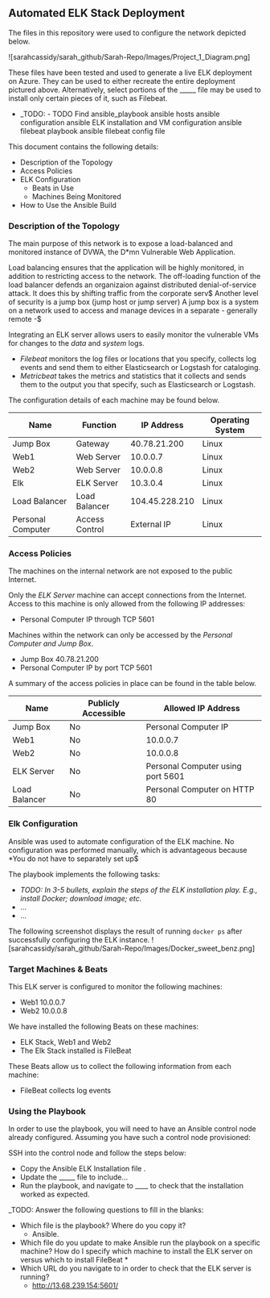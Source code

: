 ## Automated ELK Stack Deployment

The files in this repository were used to configure the network depicted below.

![sarahcassidy/sarah_github/Sarah-Repo/Images/Project_1_Diagram.png]

These files have been tested and used to generate a live ELK deployment on Azure. They can be used to either recreate the entire deployment pictured above. Alternatively, select portions of the _____ file may be used to install only certain pieces of it, such as Filebeat.

  - _TODO:  - TODO Find ansible_playbook
  ansible hosts
  ansible configuration
  ansible ELK installation and VM configuration
  ansible filebeat playbook
  ansible filebeat config file

This document contains the following details:
- Description of the Topology
- Access Policies
- ELK Configuration
  - Beats in Use
  - Machines Being Monitored
- How to Use the Ansible Build


### Description of the Topology

The main purpose of this network is to expose a load-balanced and monitored instance of DVWA, the D*mn Vulnerable Web Application.

Load balancing ensures that the application will be highly monitored, in addition to restricting access to the network.
The off-loading function of the load balancer defends an organizaion against distributed denial-of-service attack. It does this by shifting traffic from the corporate serv$
Another level of security is a jump box (jump host or jump server) A jump box is a system on a network used to access and manage devices in a separate - generally remote -$

Integrating an ELK server allows users to easily monitor the vulnerable VMs for changes to the *data* and *system* logs.
* *Filebeat* monitors the log files or locations that you specify, collects log events and send them to either Elasticsearch or Logstash for cataloging.
* *Metricbeat* takes the metrics and statistics that it collects and sends them to the output you that specify, such as Elasticsearch or Logstash.

The configuration details of each machine may be found below.

| Name              | Function       | IP Address     | Operating System |
|-------------------|----------------|----------------|------------------|
| Jump Box          | Gateway        | 40.78.21.200   | Linux            |
| Web1              | Web Server     | 10.0.0.7       | Linux            |
| Web2              | Web Server     | 10.0.0.8       | Linux            |
| Elk               | ELK Server     | 10.3.0.4       | Linux            |
| Load Balancer     | Load Balancer  | 104.45.228.210 | Linux            |
| Personal Computer | Access Control | External IP    | Linux            |

### Access Policies

The machines on the internal network are not exposed to the public Internet.

Only the *ELK Server* machine can accept connections from the Internet. Access to this machine is only allowed from the following IP addresses:
* Personal Computer IP through TCP 5601

Machines within the network can only be accessed by the *Personal Computer and Jump Box*.
* Jump Box 40.78.21.200
* Personal Computer IP by port TCP 5601

A summary of the access policies in place can be found in the table below.

| Name          | Publicly Accessible | Allowed IP Address                |
|---------------|---------------------|-----------------------------------|
| Jump Box      | No                  | Personal Computer IP              |
| Web1          | No                  | 10.0.0.7                          |
| Web2          | No                  | 10.0.0.8                          |
| ELK Server    | No                  | Personal Computer using port 5601 |
| Load Balancer | No                  | Personal Computer on HTTP 80      |

### Elk Configuration

Ansible was used to automate configuration of the ELK machine. No configuration was performed manually, which is advantageous because *You do not have to separately set up$


The playbook implements the following tasks:
- _TODO: In 3-5 bullets, explain the steps of the ELK installation play. E.g., install Docker; download image; etc._
- ...
- ...

The following screenshot displays the result of running `docker ps` after successfully configuring the ELK instance.
! [sarahcassidy/sarah_github/Sarah-Repo/Images/Docker_sweet_benz.png]

### Target Machines & Beats
This ELK server is configured to monitor the following machines:
* Web1 10.0.0.7
* Web2 10.0.0.8

We have installed the following Beats on these machines:
* ELK Stack, Web1 and Web2
* The Elk Stack installed is FileBeat

These Beats allow us to collect the following information from each machine:
 * FileBeat collects log events

### Using the Playbook
In order to use the playbook, you will need to have an Ansible control node already configured. Assuming you have such a control node provisioned:

SSH into the control node and follow the steps below:
- Copy the Ansible ELK Installation file .
- Update the _____ file to include...
- Run the playbook, and navigate to ____ to check that the installation worked as expected.

_TODO: Answer the following questions to fill in the blanks:
* Which file is the playbook? Where do you copy it?
  * Ansible. 
* Which file do you update to make Ansible run the playbook on a specific machine? How do I specify which machine to install the ELK server on versus which to install FileBeat
  * 
* Which URL do you navigate to in order to check that the ELK server is running?
  *  http://13.68.239.154:5601/
